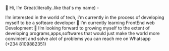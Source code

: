 👋 Hi, I’m Great(literally..like that's my name) -

I’m interested in the world of tech,
i'm currently in the process of developing myself to be a softeare developer
🌱 I’m currently learning FrontEnd web Development 
💞️ I’m looking forward to growing myself to the extent of developing programs,apps,softwares that would just make the world more convinient and solve alot of problems
you can reach me on Whatsapp (+234 8109882351)

<!---
B-lovedth/B-lovedth is a ✨ special ✨ repository because its `README.md` (this file) appears on your GitHub profile.
You can click the Preview link to take a look at your changes.
--->
